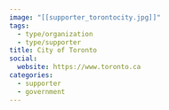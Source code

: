 ```yaml
---
image: "[[supporter_torontocity.jpg]]"
tags:
  - type/organization
  - type/supporter
title: City of Toronto
social:
  website: https://www.toronto.ca
categories:
  - supporter
  - government
---
```

